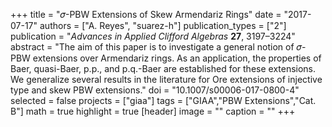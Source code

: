 +++
title = "𝜎-PBW Extensions of Skew Armendariz Rings"
date = "2017-07-17"
authors = ["A. Reyes", "suarez-h"]
publication_types = ["2"]
publication = "*Advances in Applied Clifford Algebras* **27**, 3197–3224"
abstract = "The aim of this paper is to investigate a general notion of 𝜎-PBW extensions over Armendariz rings. As an application, the properties of Baer, quasi-Baer, p.p., and p.q.-Baer are established for these extensions. We generalize several results in the literature for Ore extensions of injective type and skew PBW extensions."
doi = "10.1007/s00006-017-0800-4"
selected = false
projects = ["giaa"]
tags = ["GIAA","PBW Extensions","Cat. B"]
math = true
highlight = true
[header]
image = ""
caption = ""
+++
